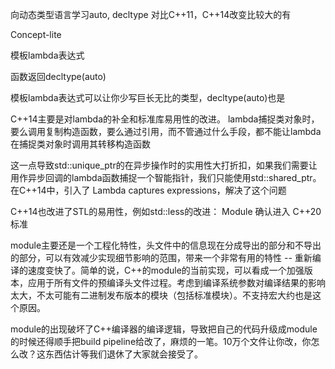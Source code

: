 向动态类型语言学习auto, decltype
对比C++11，C++14改变比较大的有

Concept-lite

模板lambda表达式

函数返回decltype(auto)

模板lambda表达式可以让你少写巨长无比的类型，decltype(auto)也是


C++14主要是对lambda的补全和标准库易用性的改进。 
lambda捕捉类对象时，要么调用复制构造函数，要么通过引用，而不管通过什么手段，都不能让lambda在捕捉类对象时调用其转移构造函数

这一点导致std::unique_ptr的在异步操作时的实用性大打折扣，如果我们需要让用作异步回调的lambda函数捕捉一个智能指针，我们只能使用std::shared_ptr。在C++14中，引入了 Lambda captures expressions，解决了这个问题


C++14也改进了STL的易用性，例如std::less<T>的改进：
Module 确认进入 C++20 标准

module主要还是一个工程化特性，头文件中的信息现在分成导出的部分和不导出的部分，可以有效减少实现细节影响的范围，带来一个非常有用的特性 -- 重新编译的速度变快了。简单的说，C++的module的当前实现，可以看成一个加强版本，应用于所有文件的预编译头文件过程。考虑到编译系统参数对编译结果的影响太大，不太可能有二进制发布版本的模块（包括标准模块）。不支持宏大约也是这个原因。


module的出现破坏了C++编译器的编译逻辑，导致把自己的代码升级成module的时候还得顺手把build pipeline给改了，麻烦的一笔。10万个文件让你改，你怎么改？这东西估计等我们退休了大家就会接受了。

